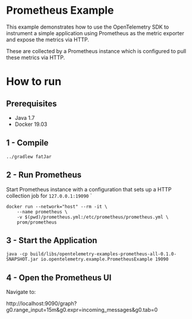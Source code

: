 # Prometheus Example

This example demonstrates how to use the OpenTelemetry SDK 
to instrument a simple application using Prometheus as the metric exporter and expose the metrics via HTTP. 

These are collected by a Prometheus instance which is configured to pull these  metrics via HTTP. 

# How to run

## Prerequisites
* Java 1.7
* Docker 19.03

## 1 - Compile 
```shell script
../gradlew fatJar
```
## 2 - Run Prometheus

Start Prometheus instance with a configuration that sets up a HTTP collection job for  ```127.0.0.1:19090```
`

```shell script
docker run --network="host" --rm -it \
    --name prometheus \
    -v $(pwd)/prometheus.yml:/etc/prometheus/prometheus.yml \
    prom/prometheus 

```

## 3 - Start the Application
```shell script
java -cp build/libs/opentelemetry-examples-prometheus-all-0.1.0-SNAPSHOT.jar io.opentelemetry.example.PrometheusExample 19090
```
## 4 - Open the Prometheus UI

Navigate to:

http://localhost:9090/graph?g0.range_input=15m&g0.expr=incoming_messages&g0.tab=0



